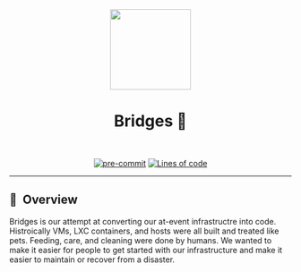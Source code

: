 <div align="center">
  <img src="docs/assets/clu2.jpg?raw=true" align="center" height="144px"/>

# Bridges 🌉

</div>

<br/>

<div align="center">

[![pre-commit](https://img.shields.io/badge/pre--commit-enabled-brightgreen?logo=pre-commit&logoColor=white&style=for-the-badge)](https://github.com/pre-commit/pre-commit)
[![Lines of code](https://img.shields.io/tokei/lines/github/magfest/bridges?style=for-the-badge&color=brightgreen&label=lines&logo=codefactor&logoColor=white)](https://github.com/magfest/bridges/graphs/contributors)

</div>

---

## :book:&nbsp; Overview

Bridges is our attempt at converting our at-event infrastructre into code. Histroically VMs, LXC containers, and hosts were all built and treated like pets. Feeding, care, and cleaning were done by humans. We wanted to make it easier for people to get started with our infrastructure and make it easier to maintain or recover from a disaster.
